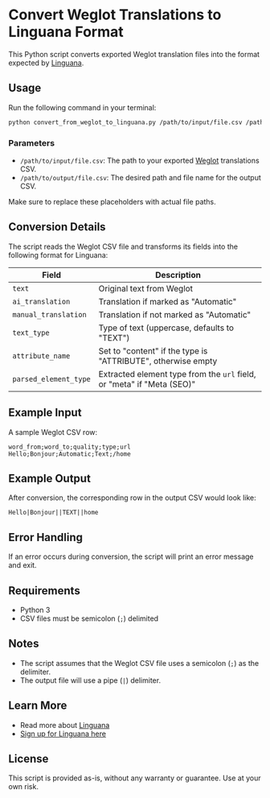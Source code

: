 # Convert Weglot Translations to Linguana Format

This Python script converts exported Weglot translation files into the format expected by [Linguana](https://www.linguana.io).

## Usage

Run the following command in your terminal:

```sh
python convert_from_weglot_to_linguana.py /path/to/input/file.csv /path/to/output/file.csv
```

### Parameters
- `/path/to/input/file.csv`: The path to your exported [Weglot](https://www.weglot.com) translations CSV.
- `/path/to/output/file.csv`: The desired path and file name for the output CSV.

Make sure to replace these placeholders with actual file paths.

## Conversion Details
The script reads the Weglot CSV file and transforms its fields into the following format for Linguana:

| Field               | Description |
|--------------------|-------------|
| `text`            | Original text from Weglot |
| `ai_translation`  | Translation if marked as "Automatic" |
| `manual_translation` | Translation if not marked as "Automatic" |
| `text_type`       | Type of text (uppercase, defaults to "TEXT") |
| `attribute_name`  | Set to "content" if the type is "ATTRIBUTE", otherwise empty |
| `parsed_element_type` | Extracted element type from the `url` field, or "meta" if "Meta (SEO)" |

## Example Input
A sample Weglot CSV row:
```csv
word_from;word_to;quality;type;url
Hello;Bonjour;Automatic;Text;/home
```

## Example Output
After conversion, the corresponding row in the output CSV would look like:
```csv
Hello|Bonjour||TEXT||home
```

## Error Handling
If an error occurs during conversion, the script will print an error message and exit.

## Requirements
- Python 3
- CSV files must be semicolon (`;`) delimited

## Notes
- The script assumes that the Weglot CSV file uses a semicolon (`;`) as the delimiter.
- The output file will use a pipe (`|`) delimiter.

## Learn More
- Read more about [Linguana](https://www.linguana.io)
- [Sign up for Linguana here](https://app.linguana.io/sign-up)

## License
This script is provided as-is, without any warranty or guarantee. Use at your own risk.
